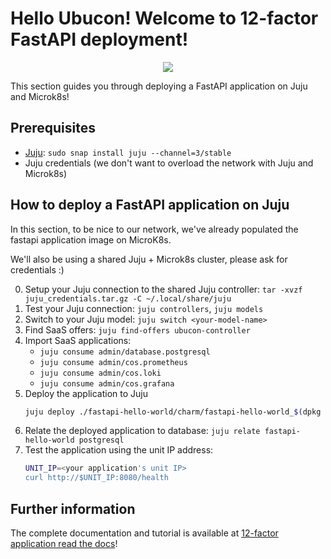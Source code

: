 # Hello Ubucon! Welcome to 12-factor FastAPI deployment!

<p align="center">
    <img src="https://res.cloudinary.com/canonical/image/fetch/f_auto,q_auto,fl_sanitize,w_450,h_366/https://assets.ubuntu.com/v1/8e1d3bf5-juju-hero-juju.is.svg">
</p>

This section guides you through deploying a FastAPI application on Juju and Microk8s!

## Prerequisites

- [Juju](https://juju.is/): `sudo snap install juju --channel=3/stable`
- Juju credentials (we don't want to overload the network with Juju and Microk8s)

## How to deploy a FastAPI application on Juju

In this section, to be nice to our network, we've already populated the fastapi application image
on MicroK8s.

We'll also be using a shared Juju + Microk8s cluster, please ask for credentials :)

0. Setup your Juju connection to the shared Juju controller: `tar -xvzf juju_credentials.tar.gz -C ~/.local/share/juju`
1. Test your Juju connection: `juju controllers`, `juju models`
2. Switch to your Juju model: `juju switch <your-model-name>`
3. Find SaaS offers: `juju find-offers ubucon-controller`
4. Import SaaS applications:
   - `juju consume admin/database.postgresql`
   - `juju consume admin/cos.prometheus`
   - `juju consume admin/cos.loki`
   - `juju consume admin/cos.grafana`
5. Deploy the application to Juju
    ```bash
    juju deploy ./fastapi-hello-world/charm/fastapi-hello-world_$(dpkg --print-architecture).charm --resource app-image=localhost:32000/fastapi-hello-world:0.1
    ```
6. Relate the deployed application to database: `juju relate fastapi-hello-world postgresql`
7. Test the application using the unit IP address:
    ```bash
    UNIT_IP=<your application's unit IP>
    curl http://$UNIT_IP:8080/health
    ```

## Further information

The complete documentation and tutorial is available at [12-factor application read the docs](https://canonical-12-factor-app-support.readthedocs-hosted.com/latest/tutorial/)!
